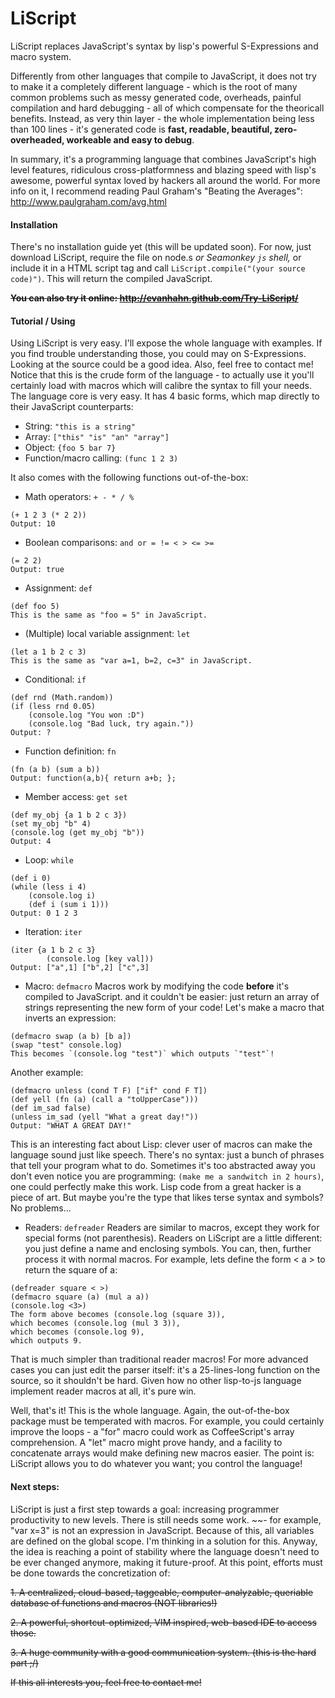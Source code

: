 # LiScript
LiScript replaces JavaScript's syntax by lisp's powerful S-Expressions and macro system.

Differently from other languages that compile to JavaScript, it does not try to make it a completely different language - which is the root of many common problems such as messy generated code, overheads, painful compilation and hard debugging - all of which compensate for the theoricall benefits. Instead, as very thin layer - the whole implementation being less than 100 lines - it's generated code is **fast, readable, beautiful, zero-overheaded, workeable and easy to debug**.

In summary, it's a programming language that combines JavaScript's high level features, ridiculous cross-platformness and blazing speed with lisp's awesome, powerful syntax loved by hackers all around the world. For more info on it, I recommend reading Paul Graham's "Beating the Averages": http://www.paulgraham.com/avg.html

#### Installation
There's no installation guide yet (this will be updated soon). For now, just download LiScript, require the file on node.s *or Seamonkey `js` shell,* or include it in a HTML script tag and call `LiScript.compile("(your source code)")`. This will return the compiled JavaScript. 

~~**You can also try it online: http://evanhahn.github.com/Try-LiScript/**~~

#### Tutorial / Using
Using LiScript is very easy. I'll expose the whole language with examples. If you find trouble understanding those, you could may on S-Expressions. Looking at the source could be a good idea. Also, feel free to contact me! Notice  that this is the crude form of the language - to actually use it you'll certainly load with macros which will calibre the syntax to fill your needs. The language core is very easy. It has 4 basic forms, which map directly to their JavaScript counterparts:
* String: `"this is a string"`
* Array: `["this" "is" "an" "array"]`
* Object: `{foo 5 bar 7}`
* Function/macro calling: `(func 1 2 3)`

It also comes with the following functions out-of-the-box:

* Math operators: `+ - * / %`
```
(+ 1 2 3 (* 2 2)) 
Output: 10
```

* Boolean comparisons: `and or = != < > <= >=`
```
(= 2 2)
Output: true
```

* Assignment: `def`
```
(def foo 5)
This is the same as "foo = 5" in JavaScript.
```
* (Multiple) local variable assignment: `let`
```
(let a 1 b 2 c 3)
This is the same as "var a=1, b=2, c=3" in JavaScript.
```

* Conditional: `if`
```
(def rnd (Math.random))
(if (less rnd 0.05)
	(console.log "You won :D")
	(console.log "Bad luck, try again."))
Output: ?
```

* Function definition: `fn`
```
(fn (a b) (sum a b))
Output: function(a,b){ return a+b; };
```

* Member access: `get set`
```
(def my_obj {a 1 b 2 c 3})
(set my_obj "b" 4)
(console.log (get my_obj "b"))
Output: 4
```

* Loop: `while`
```
(def i 0)
(while (less i 4) 
	(console.log i)
	(def i (sum i 1)))
Output: 0 1 2 3
```

* Iteration: `iter`
```
(iter {a 1 b 2 c 3} 
		(console.log [key val]))
Output: ["a",1] ["b",2] ["c",3]
```

* Macro: `defmacro`
Macros work by modifying the code **before** it's compiled to JavaScript. and it couldn't be easier: just return an array of strings representing the new form of your code! Let's make a macro that inverts an expression:
```
(defmacro swap (a b) [b a])
(swap "test" console.log)
This becomes `(console.log "test")` which outputs `"test"`!
```
Another example:
```
(defmacro unless (cond T F) ["if" cond F T]) 
(def yell (fn (a) (call a "toUpperCase"))) 
(def im_sad false)
(unless im_sad (yell "What a great day!"))
Output: "WHAT A GREAT DAY!"
```
This is an interesting fact about Lisp: clever user of macros can make the language sound just like speech. There's no syntax: just a bunch of phrases that tell your program what to do. Sometimes it's too abstracted away you don't even notice you are programming: `(make me a sandwitch in 2 hours)`, one could perfectly make this work. Lisp code from a great hacker is a piece of art. But maybe you're the type that likes terse syntax and symbols? No problems...

* Readers: `defreader`
Readers are similar to macros, except they work for special forms (not parenthesis). Readers on LiScript are a little different: you just define a name and enclosing symbols. You can, then, further process it with normal macros. For example, lets define the form < a > to return the square of a:
```
(defreader square < >) 
(defmacro square (a) (mul a a)) 
(console.log <3>)
The form above becomes (console.log (square 3)),
which becomes (console.log (mul 3 3)),
which becomes (console.log 9),
which outputs 9. 
```
That is much simpler than traditional reader macros! For more advanced cases you can just edit the parser itself: it's a 25-lines-long function on the source, so it shouldn't be hard. Given how no other lisp-to-js language implement reader macros at all, it's pure win.

Well, that's it! This is the whole language. Again, the out-of-the-box package must be temperated with macros. For example, you could certainly improve the loops - a "for" macro could work as CoffeeScript's array comprehension. A "let" macro might prove handy, and a facility to concatenate arrays would make defining new macros easier. The point is: LiScript allows you to do whatever you want; you control the language!

#### Next steps: 
LiScript is just a first step towards a goal: increasing programmer productivity to new levels. There is still needs some work. ~~- for example, "var x=3" is not an expression in JavaScript. Because of this, all variables are defined on the global scope. I'm thinking in a solution for this. Anyway, the idea is reaching a point of stability where the language doesn't need to be ever changed anymore, making it future-proof. At this point, efforts must be done towards the concretization of:

~~1. A centralized, cloud-based, taggeable, computer-analyzable, queriable database of functions and macros (NOT libraries!)~~

~~2. A powerful, shortcut-optimized, VIM inspired, web-based IDE to access those.~~

~~3. A huge community with a good communication system. (this is the hard part ;/)~~

~~If this all interests you, feel free to contact me!~~
